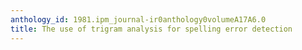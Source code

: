 ```yaml
---
anthology_id: 1981.ipm_journal-ir0anthology0volumeA17A6.0
title: The use of trigram analysis for spelling error detection
---
```


